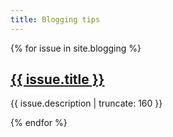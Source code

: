 ```yaml
---
title: Blogging tips
---
```


{% for issue in site.blogging %}


<a href="{{ issue.url | prepend: site.baseurl }}">
        <h2>{{ issue.title }}</h2>
</a>

<p class="post-excerpt">{{ issue.description | truncate: 160 }}</p>

{% endfor %}      
